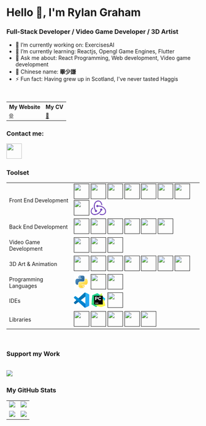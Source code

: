 # Hello 👋, I'm Rylan Graham

### Full-Stack Developer / Video Game Developer / 3D Artist

- 🔭 I’m currently working on: ExercisesAI 
- 🌱 I’m currently learning: Reactjs, Opengl Game Engines, Flutter
- 💬 Ask me about: React Programming, Web development, Video game development
- 🧧 Chinese name: __畢少謙__
- ⚡ Fun fact: Having grew up in Scotland, I've never tasted Haggis

<br/>


<table>
    <tr>
        <th>My Website</th>
        <th>My CV</th>
    </tr>
    <tr>
        <td>
            <a href="https://rylanjgraham.com">🌐</a>
        </td>
        <td>
            <a href="https://colinbut.github.io/online-resume">📃</a>
        </td>
    </tr>
</table>



### Contact me:

<a href="https://www.linkedin.com/in/RylanJGraham/"><img src="https://www.vectorlogo.zone/logos/linkedin/linkedin-icon.svg" width="40" height="40"/></a>

### Toolset

<table>
    <tr>
        <td>Front End Development</td>
        <td>
            <a href=""><img src="https://www.vectorlogo.zone/logos/reactjs/reactjs-icon.svg" width="40" height="40"/></a>
            <a href=""><img src="https://www.vectorlogo.zone/logos/w3_html5/w3_html5-icon.svg" width="40" height="40"/></a>
            <a href=""><img src="https://www.vectorlogo.zone/logos/w3_css/w3_css-icon.svg" width="40" height="40"/></a>
            <a href=""><img src="https://www.vectorlogo.zone/logos/tailwindcss/tailwindcss-icon.svg" width="40" height="40"/></a>
            <a href=""><img src="https://www.vectorlogo.zone/logos/flutterio/flutterio-icon.svg" width="40" height="40"/></a>
            <a href=""><img src="https://www.vectorlogo.zone/logos/rapidapi/rapidapi-icon.svg" width="40" height="40"/></a>
            <a href=""><img src="https://www.vectorlogo.zone/logos/nodejs/nodejs-icon.svg" width="40" height="40"/></a>
            <a href=""><img src="https://www.vectorlogo.zone/logos/javascript/javascript-icon.svg" width="40" height="40"/></a>
            <a href=""><img src="https://github.com/devicons/devicon/blob/v2.13.0/icons/redux/redux-original.svg" width="40" height="40"/></a>
        </td>
    </tr>
    <tr>
        <td>Back End Development</td>
        <td>
            <a href=""><img src="https://www.vectorlogo.zone/logos/nodejs/nodejs-icon.svg" width="40" height="40"/></a>
            <a href=""><img src="https://www.vectorlogo.zone/logos/javascript/javascript-icon.svg" width="40" height="40"/></a>
            <a href=""><img src="https://www.vectorlogo.zone/logos/supabase/supabase-icon.svg" width="40" height="40"/></a>
            <a href=""><img src="https://www.vectorlogo.zone/logos/stripe/stripe-icon.svg" width="40" height="40"/></a>
            <a href=""><img src="https://www.vectorlogo.zone/logos/firebase/firebase-icon.svg" width="40" height="40"/></a>
            <a href=""><img src="https://cdn.worldvectorlogo.com/logos/postgresql.svg" width="40" height="40"/></a>
        </td>
    </tr>
    <tr>
        <td>Video Game Development</td>
        <td>
            <a href=""><img src="https://www.vectorlogo.zone/logos/unity3d/unity3d-icon.svg" width="40" height="40"/></a>
            <a href=""><img src="https://vectorwiki.com/images/2Lqpe__c.svg" width="40" height="40"/></a>
            <a href=""><img src="https://bairesdev.mo.cloudinary.net/blog/2022/08/ue-logo-1400x788-1400x788-8f185e1e3635-1.jpg?tx=w_3840,q_auto" width="40" height="40"/></a>
    </tr>
    <tr>
        <td>3D Art & Animation</td>
        <td>
            <a href=""><img src="https://vectorwiki.com/images/qz3pp__blender.svg" width="40" height="40"/></a>
            <a href=""><img src="https://cdn.worldvectorlogo.com/logos/adobe-photoshop-2.svg" width="40" height="40"/></a>
            <a href=""><img src="https://cdn.worldvectorlogo.com/logos/maya-2017.svg" width="40" height="40"/></a>
            <a href=""><img src="https://cdn.worldvectorlogo.com/logos/3ds-max-full.svg" width="40" height="40"/></a>
            <a href=""><img src="https://docs.toonboom.com/help/harmony-21/premium/Resources/Images/_ICONS/Products/128x128/3-premium.png" width="40" height="40"/></a>
            <a href=""><img src="https://seeklogo.com/images/Z/ZBrush-logo-43D6324DC8-seeklogo.com.png" width="40" height="40"/></a>
            <a href=""><img src="https://cdn-icons-png.flaticon.com/512/5968/5968543.png" width="40" height="40"/></a>
        </td>
    </tr>
    <tr>
        <td>Programming Languages</td>
        <td>
            <a href=""><img src="https://github.com/devicons/devicon/blob/v2.13.0/icons/python/python-original.svg" width="40" height="40"/></a>
            <a href=""><img src="https://vectorwiki.com/images/2Lqpe__c.svg" width="40" height="40"/></a>
            <a href=""><img src="https://www.vectorlogo.zone/logos/javascript/javascript-icon.svg" width="40" height="40"/></a>
        </td>
    </tr>
    <tr>
        <td>IDEs</td>
        <td>
            <a href=""><img src="https://github.com/devicons/devicon/blob/v2.13.0/icons/vscode/vscode-original.svg" width="40" height="40"/></a>
            <a href=""><img src="https://github.com/devicons/devicon/blob/v2.13.0/icons/pycharm/pycharm-original.svg" width="40" height="40"/></a>
            <a href=""><img src="https://cdn.worldvectorlogo.com/logos/visual-studio-2013.svg" width="40" height="40"/></a>
        </td>
    </tr>
    <tr>
        <td>Libraries</td>
        <td>
            <a href=""><img src="https://upload.wikimedia.org/wikipedia/commons/d/d1/Eigen_Silly_Professor_135x135.png" width="40" height="40"/></a>
            <a href=""><img src="https://upload.wikimedia.org/wikipedia/commons/5/50/Bullet_Physics_Library_Logo.png" width="40" height="40"/></a>
            <a href=""><img src="https://upload.wikimedia.org/wikipedia/commons/thumb/9/95/Box2D_logo.svg/1200px-Box2D_logo.svg.png" width="40" height="40"/></a>
            <a href=""><img src="https://upload.wikimedia.org/wikipedia/commons/e/e9/Opengl-logo.svg" width="40" height="40"/></a>
            <a href=""><img src="https://cdn.freebiesupply.com/logos/thumbs/2x/sdl-1-logo.png" width="40" height="40"/></a>
        </td>
    </tr>
</table>


<br/>

### Support my Work
<br/>
<a href="https://www.buymeacoffee.com/colinbut"><img src="https://www.vectorlogo.zone/logos/buymeacoffee/buymeacoffee-official.svg"/></a>


<br />

### My GitHub Stats

<table>
    <tr>
        <td>
            <img src="https://github-profile-trophy.vercel.app/?username=colinbut&row=3&column=4&no-bg=true"/>
        </td>
        <td>
            <img src="https://github-readme-streak-stats.herokuapp.com/?user=colinbut"/>
        </td> 
    </tr>
    <tr>
        <td>
            <img src="https://github-readme-stats.vercel.app/api?username=colinbut&count_private=true&show_icons=true&theme=tokyonight"/>
        </td>
        <td>
            <img src="https://github-readme-stats.vercel.app/api/top-langs/?username=colinbut&langs_count=10&layout=compact&hide=php,scss,css,html,batchfile,gherkin,freemarker,xslt,tsql,ruby"/>
        </td>
    </tr>
</table>




<!--
**colinbut/colinbut** is a ✨ _special_ ✨ repository because its `README.md` (this file) appears on your GitHub profile.

Here are some ideas to get you started:

- 🔭 I’m currently working on ...
- 🌱 I’m currently learning ...
- 👯 I’m looking to collaborate on ...
- 🤔 I’m looking for help with ...
- 💬 Ask me about ...
- 📫 How to reach me: ...
- 😄 Pronouns: ...
- ⚡ Fun fact: ...
-->